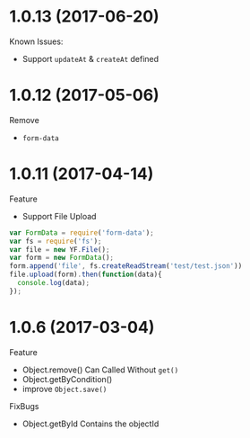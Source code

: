 # 1.0.13 (2017-06-20)

Known Issues:

- Support `updateAt` & `createAt` defined

# 1.0.12 (2017-05-06)

Remove

- `form-data` 

# 1.0.11 (2017-04-14)

Feature

- Support File Upload
```javascript
var FormData = require('form-data');
var fs = require('fs');
var file = new YF.File();
var form = new FormData();
form.append('file', fs.createReadStream('test/test.json'))
file.upload(form).then(function(data){
  console.log(data);
});

```

# 1.0.6 (2017-03-04)

Feature

- Object.remove() Can Called Without `get()`
- Object.getByCondition()
- improve `Object.save() `

FixBugs

- Object.getById Contains the objectId